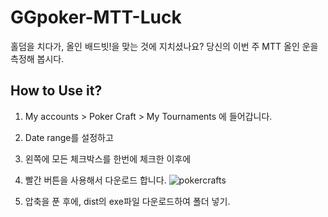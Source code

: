 # GGpoker-MTT-Luck

홀덤을 치다가, 올인 배드빗!을 맞는 것에 지치셨나요? 당신의 이번 주 MTT 올인 운을 측정해 봅시다.


## How to Use it?
1. My accounts > Poker Craft > My Tournaments 에 들어갑니다.
2. Date range를 설정하고
3. 왼쪽에 모든 체크박스를 한번에 체크한 이후에
4. 빨간 버튼을 사용해서 다운로드 합니다.
![pokercrafts](https://github.com/user-attachments/assets/0678d663-fe98-452b-ad42-ece8af71b0e5)

5. 압축을 푼 후에, dist의 exe파일 다운로드하여 폴더 넣기.
